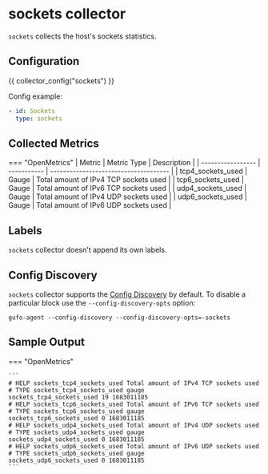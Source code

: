# sockets collector

`sockets` collects the host's sockets statistics.

## Configuration

{{ collector_config("sockets") }}

Config example:

``` yaml
- id: Sockets
  type: sockets
```

## Collected Metrics

=== "OpenMetrics"
  | Metric            | Metric Type | Description                           |
  | ----------------- | ----------- | ------------------------------------- |
  | tcp4_sockets_used | Gauge       | Total amount of IPv4 TCP sockets used |
  | tcp6_sockets_used | Gauge       | Total amount of IPv6 TCP sockets used |
  | udp4_sockets_used | Gauge       | Total amount of IPv4 UDP sockets used |
  | udp6_sockets_used | Gauge       | Total amount of IPv6 UDP sockets used |

## Labels

`sockets` collector doesn't append its own labels.

## Config Discovery

`sockets` collector supports the [Config Discovery](../config_discovery.md) by default.
To disable a particular block use the `--config-discovery-opts` option:

``` shell
gufo-agent --config-discovery --config-discovery-opts=-sockets
```

## Sample Output

=== "OpenMetrics"

    ```
    # HELP sockets_tcp4_sockets_used Total amount of IPv4 TCP sockets used
    # TYPE sockets_tcp4_sockets_used gauge
    sockets_tcp4_sockets_used 19 1683011185
    # HELP sockets_tcp6_sockets_used Total amount of IPv6 TCP sockets used
    # TYPE sockets_tcp6_sockets_used gauge
    sockets_tcp6_sockets_used 0 1683011185
    # HELP sockets_udp4_sockets_used Total amount of IPv4 UDP sockets used
    # TYPE sockets_udp4_sockets_used gauge
    sockets_udp4_sockets_used 0 1683011185
    # HELP sockets_udp6_sockets_used Total amount of IPv6 UDP sockets used
    # TYPE sockets_udp6_sockets_used gauge
    sockets_udp6_sockets_used 0 1683011185    
    ```